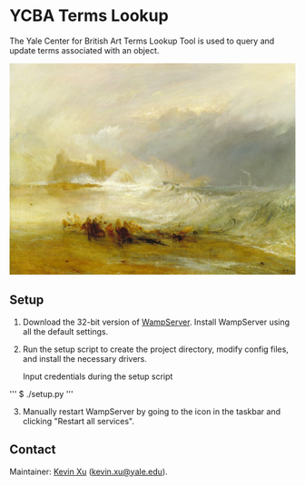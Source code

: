 YCBA Terms Lookup 
==========

The Yale Center for British Art Terms Lookup Tool is used to query and update terms associated with an object. 

<p align="center">
  <img src="https://github.com/kevinaxu/ycba-db/blob/master/img/turner.jpg" alt="YCBA Terms Lookup Landing Page" title="Landing Page" />
</p>

Setup
-----

1.  Download the 32-bit version of [WampServer](http://www.wampserver.com/en/). 
	Install WampServer using all the default settings. 
	
2.	Run the setup script to create the project directory, modify config files, 
	and install the necessary drivers. 

	Input credentials during the setup script 

'''
	$ ./setup.py 
'''

3.	Manually restart WampServer by going to the icon in the taskbar and clicking "Restart all services". 

Contact
-------

Maintainer: [Kevin Xu](http://github.com/kevinaxu/) (kevin.xu@yale.edu). 

